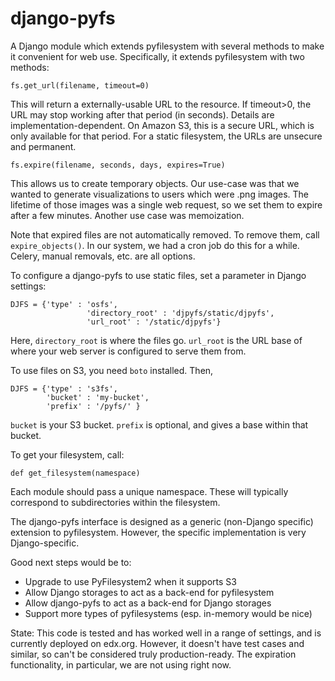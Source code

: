 django-pyfs
===========

A Django module which extends pyfilesystem with several methods to
make it convenient for web use. Specifically, it extends pyfilesystem
with two methods:

    fs.get_url(filename, timeout=0)

This will return a externally-usable URL to the resource. If
timeout>0, the URL may stop working after that period (in
seconds). Details are implementation-dependent. On Amazon S3, this is
a secure URL, which is only available for that period. For a static
filesystem, the URLs are unsecure and permanent. 

    fs.expire(filename, seconds, days, expires=True)

This allows us to create temporary objects. Our use-case was that we
wanted to generate visualizations to users which were .png images. The
lifetime of those images was a single web request, so we set them to
expire after a few minutes. Another use case was memoization.

Note that expired files are not automatically removed. To remove them,
call `expire_objects()`. In our system, we had a cron job do
this for a while. Celery, manual removals, etc. are all options. 

To configure a django-pyfs to use static files, set a parameter in
Django settings: 

    DJFS = {'type' : 'osfs',
                     'directory_root' : 'djpyfs/static/djpyfs', 
                     'url_root' : '/static/djpyfs'}

Here, `directory_root` is where the files go. `url_root` is the URL
base of where your web server is configured to serve them from.

To use files on S3, you need `boto` installed. Then, 

    DJFS = {'type' : 's3fs',
            'bucket' : 'my-bucket', 
            'prefix' : '/pyfs/' } 

`bucket` is your S3 bucket. `prefix` is optional, and gives a base
within that bucket.

To get your filesystem, call: 

    def get_filesystem(namespace)

Each module should pass a unique namespace. These will typically
correspond to subdirectories within the filesystem. 

The django-pyfs interface is designed as a generic (non-Django
specific) extension to pyfilesystem. However, the specific
implementation is very Django-specific. 

Good next steps would be to:

* Upgrade to use PyFilesystem2 when it supports S3
* Allow Django storages to act as a back-end for pyfilesystem
* Allow django-pyfs to act as a back-end for Django storages
* Support more types of pyfilesystems (esp. in-memory would be nice)

State: This code is tested and has worked well in a range of settings,
and is currently deployed on edx.org. However, it doesn't have test
cases and similar, so can't be considered truly production-ready. The
expiration functionality, in particular, we are not using right now.
